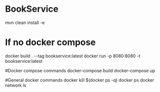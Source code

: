 # BookService
mvn clean install -e

# If no docker compose
docker build . --tag bookservice:latest
docker run -p 8080:8080 -t bookservice:latest

#Docker compose commands
docker-compose build
docker-compose up

#General docker commands
docker kill $(docker ps -q)
docker ps
docker network ls